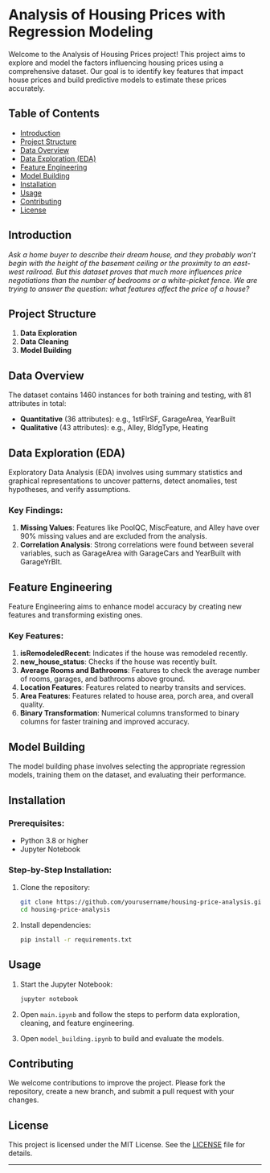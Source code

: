 # Analysis of Housing Prices with Regression Modeling

Welcome to the Analysis of Housing Prices project! This project aims to explore and model the factors influencing housing prices using a comprehensive dataset. Our goal is to identify key features that impact house prices and build predictive models to estimate these prices accurately.

## Table of Contents
- [Introduction](#introduction)
- [Project Structure](#project-structure)
- [Data Overview](#data-overview)
- [Data Exploration (EDA)](#data-exploration-eda)
- [Feature Engineering](#feature-engineering)
- [Model Building](#model-building)
- [Installation](#installation)
- [Usage](#usage)
- [Contributing](#contributing)
- [License](#license)

## Introduction
*Ask a home buyer to describe their dream house, and they probably won’t begin with the height of the basement ceiling or the proximity to an east-west railroad. But this dataset proves that much more influences price negotiations than the number of bedrooms or a white-picket fence. We are trying to answer the question: what features affect the price of a house?*

## Project Structure
1. **Data Exploration**
2. **Data Cleaning**
3. **Model Building**

## Data Overview
The dataset contains 1460 instances for both training and testing, with 81 attributes in total:
- **Quantitative** (36 attributes): e.g., 1stFlrSF, GarageArea, YearBuilt
- **Qualitative** (43 attributes): e.g., Alley, BldgType, Heating

## Data Exploration (EDA)
Exploratory Data Analysis (EDA) involves using summary statistics and graphical representations to uncover patterns, detect anomalies, test hypotheses, and verify assumptions.

### Key Findings:
1. **Missing Values**: Features like PoolQC, MiscFeature, and Alley have over 90% missing values and are excluded from the analysis.
2. **Correlation Analysis**: Strong correlations were found between several variables, such as GarageArea with GarageCars and YearBuilt with GarageYrBlt.

## Feature Engineering
Feature Engineering aims to enhance model accuracy by creating new features and transforming existing ones.

### Key Features:
1. **isRemodeledRecent**: Indicates if the house was remodeled recently.
2. **new_house_status**: Checks if the house was recently built.
3. **Average Rooms and Bathrooms**: Features to check the average number of rooms, garages, and bathrooms above ground.
4. **Location Features**: Features related to nearby transits and services.
5. **Area Features**: Features related to house area, porch area, and overall quality.
6. **Binary Transformation**: Numerical columns transformed to binary columns for faster training and improved accuracy.

## Model Building
The model building phase involves selecting the appropriate regression models, training them on the dataset, and evaluating their performance.

## Installation
### Prerequisites:
- Python 3.8 or higher
- Jupyter Notebook

### Step-by-Step Installation:
1. Clone the repository:
    ```bash
    git clone https://github.com/yourusername/housing-price-analysis.git
    cd housing-price-analysis
    ```

2. Install dependencies:
    ```bash
    pip install -r requirements.txt
    ```

## Usage
1. Start the Jupyter Notebook:
    ```bash
    jupyter notebook
    ```

2. Open `main.ipynb` and follow the steps to perform data exploration, cleaning, and feature engineering.

3. Open `model_building.ipynb` to build and evaluate the models.

## Contributing
We welcome contributions to improve the project. Please fork the repository, create a new branch, and submit a pull request with your changes.

## License
This project is licensed under the MIT License. See the [LICENSE](LICENSE) file for details.

---
